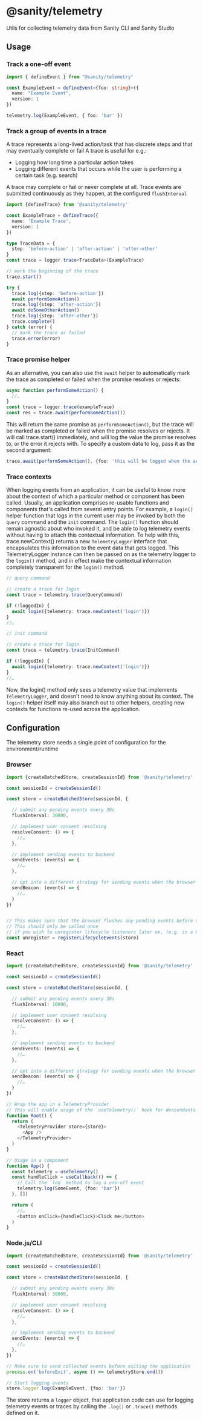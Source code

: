 # @sanity/telemetry

Utils for collecting telemetry data from Sanity CLI and Sanity Studio

## Usage

### Track a one-off event

```typescript
import { defineEvent } from "@sanity/telemetry"

const ExampleEvent = defineEvent<{foo: string}>({
  name: "Example Event",
  version: 1
})

telemetry.log(ExampleEvent, { foo: 'bar' })
```

### Track a group of events in a trace

A trace represents a long-lived action/task that has discrete steps and that may eventually complete or fail
A trace is useful for e.g.:

- Logging how long time a particular action takes
- Logging different events that occurs while the user is performing a certain task (e.g. search)

A trace may complete or fail or never complete at all. Trace events are submitted continuously as they happen, at the
configured `flushInterval`

```typescript
import {defineTrace} from '@sanity/telemetry'

const ExampleTrace = defineTrace({
  name: 'Example Trace',
  version: 1
})

type TraceData = {
  step: 'before-action' | 'after-action' | 'after-other'
}
const trace = logger.trace<TraceData>(ExampleTrace)

// mark the beginning of the trace
trace.start()

try {
  trace.log({step: 'before-action'})
  await performSomeAction()
  trace.log({step: 'after-action'})
  await doSomeOtherAction()
  trace.log({step: 'after-other'})
  trace.complete()
} catch (error) {
  // mark the trace as failed
  trace.error(error)
}
```

### Trace promise helper

As an alternative, you can also use the `await` helper to automatically mark the trace as completed or failed when
the promise resolves or rejects:

```typescript
async function performSomeAction() {
  //…
}
const trace = logger.trace(exampleTrace)
const res = trace.await(performSomeAction())
```

This will return the same promise as `performSomeAction()`, but the trace will be marked as completed or failed when the promise resolves or rejects. It will call trace.start() immediately, and will log the value the promise resolves to, or the error it rejects with. To specify a custom data to log, pass it as the second argument:

```typescript
trace.await(performSomeAction(), {foo: 'this will be logged when the action completes'})
```

### Trace contexts

When logging events from an application, it can be useful to know more about the context of which a particular method or component has been called. Usually, an application comprises re-usable functions and components that's called from several entry points. For example, a `login()` helper function that logs in the current user may be invoked by both the `query` command and the `init` command. The `login()` function should remain agnostic about who invoked it, and be able to log telemetry events without having to attach this contextual information. To help with this, trace.newContext() returns a new `TelemetryLogger` interface that encapsulates this information to the event data that gets logged. This TelemetryLogger instance can then be passed on as the telemetry logger to the `login()` method, and in effect make the contextual information completely transparent for the `login()` method.

```ts
// query command

// create a trace for login
const trace = telemetry.trace(QueryCommand)

if (!loggedIn) {
  await login({telemetry: trace.newContext('login')})
}
//…
```
```ts
// init command

// create a trace for login
const trace = telemetry.trace(InitCommand)

if (!loggedIn) {
  await login({telemetry: trace.newContext('login')})
}
//…
```

Now, the login() method only sees a telemetry value that implements `TelemetryLogger`, and doesn't need to know anything about its context. The `login()` helper itself may also branch out to other helpers, creating new contexts for functions re-used across the application.

## Configuration
The telemetry store needs a single point of configuration for the environment/runtime

### Browser

```typescript
import {createBatchedStore, createSessionId} from '@sanity/telemetry'

const sessionId = createSessionId()

const store = createBatchedStore(sessionId, {

  // submit any pending events every 30s
  flushInterval: 30000,

  // implement user consent resolving
  resolveConsent: () => {
    //…
  },

  // implement sending events to backend
  sendEvents: (events) => {
    //…
  },

  // opt into a different strategy for sending events when the browser close, reload or navigate away from the current page (optional)
  sendBeacon: (events) => {
    //…
  }
})


// This makes sure that the browser flushes any pending events before the user navigates away
// This should only be called once
// if you wish to unregister lifecycle listeners later on, (e.g. in a React hook's cleanup), you can do so by calling unregister()
const unregister = registerLifecycleEvents(store)

```

### React

```typescript jsx
import {createBatchedStore, createSessionId} from '@sanity/telemetry'

const sessionId = createSessionId()

const store = createBatchedStore(sessionId, {

  // submit any pending events every 30s
  flushInterval: 10000,

  // implement user consent resolving
  resolveConsent: () => {
    //…
  },

  // implement sending events to backend
  sendEvents: (events) => {
    //…
  },

  // opt into a different strategy for sending events when the browser close, reload or navigate away from the current page (recommended)
  sendBeacon: (events) => {
    //…
  }
})

// Wrap the app in a TelemetryProvider
// This will enable usage of the `useTelemetry()` hook for descendants
function Root() {
  return (
    <TelemetryProvider store={store}>
      <App />
    </TelemetryProvider>
  )
}

// Usage in a component
function App() {
  const telemetry = useTelemetry()
  const handleClick = useCallback(() => {
    // Call the `log` method to log a one-off event
    telemetry.log(SomeEvent, {foo: 'bar'})
  }, [])

  return (
    //…
    <button onClick={handleClick}>Click me</button>
  )
}
```


### Node.js/CLI

```typescript
import {createBatchedStore, createSessionId} from '@sanity/telemetry'

const sessionId = createSessionId()

const store = createBatchedStore(sessionId, {

  // submit any pending events every 30s
  flushInterval: 30000,

  // implement user consent resolving
  resolveConsent: () => {
    //…
  },

  // implement sending events to backend
  sendEvents: (events) => {
    //…
  },
})

// Make sure to send collected events before exiting the application
process.on('beforeExit', async () => telemetryStore.end())

// Start logging events
store.logger.log(ExampleEvent, {foo: 'bar'})
```

The store returns a `logger` object, that application code can use for logging telemetry events or traces by calling the `.log()` or `.trace()` methods
defined on it.
